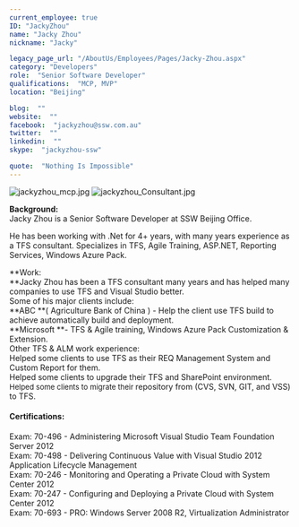 ```yaml
---
current_employee: true
ID: "JackyZhou"
name: "Jacky Zhou"
nickname: "Jacky"

legacy_page_url: "/AboutUs/Employees/Pages/Jacky-Zhou.aspx"
category: "Developers"
role:  "Senior Software Developer"
qualifications:  "MCP, MVP"
location: "Beijing"

blog:  ""
website:  ""
facebook:  "jackyzhou@ssw.com.au"
twitter:  ""
linkedin:  ""
skype:  "jackyzhou-ssw"

quote:  "Nothing Is Impossible"
---
```


![jackyzhou_mcp.jpg](/AboutUs/Employees/PublishingImages/jackyzhou_mcp.jpg) 
 ![jackyzhou_Consultant.jpg](/AboutUs/Employees/PublishingImages/jackyzhou_Consultant.jpg) 


**Background:**  
Jacky Zhou is a Senior Software Developer at SSW Beijing Office.

He has been working with .Net for 4+ years, with many years experience as a TFS consultant. Specializes in TFS, Agile Training, ASP.NET, Reporting Services, Windows Azure Pack. 

**Work:  
**Jacky Zhou has been a TFS consultant many years and has helped many companies to use TFS and Visual Studio better.   
Some of his major clients include:  
**ABC **( Agriculture Bank of China ) - Help the client use TFS build to achieve automatically build and deployment.  
**Microsoft **- TFS & Agile training, Windows Azure Pack Customization & Extension.  
Other TFS & ALM work experience:   
Helped some clients to use TFS as their REQ Management System and Custom Report for them.  
Helped some clients to upgrade their TFS and SharePoint environment.  
<font size="2">Helped some clients to migrate their </font>repository from (CVS, SVN, GIT, and VSS) to TFS.

#### **Certifications:**

Exam: 70-496 - Administering Microsoft Visual Studio Team Foundation Server 2012  
Exam: 70-498 - Delivering Continuous Value with Visual Studio 2012 Application Lifecycle Management  
Exam: 70-246 - Monitoring and Operating a Private Cloud with System Center 2012  
Exam: 70-247 - Configuring and Deploying a Private Cloud with System Center 2012  
Exam: 70-693 - PRO: Windows Server 2008 R2, Virtualization Administrator